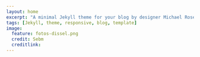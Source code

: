 ```yaml
---
layout: home
excerpt: "A minimal Jekyll theme for your blog by designer Michael Rose."
tags: [Jekyll, theme, responsive, blog, template]
image:
  feature: fotos-dissel.png 
  credit: Sebm
  creditlink: 
---
```


